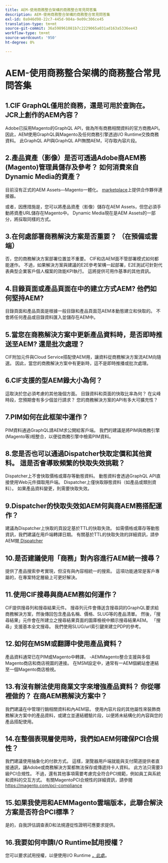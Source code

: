 ```yaml
---
title: AEM-使用商務整合架構的商務整合常見問答集
description: AEM-使用商務整合架構的商務整合常見問答集
exl-id: 0a946d98-22c7-445d-984a-9e09c306ce45
translation-type: tm+mt
source-git-commit: 36a598961081b7c2229065a031ad163a5336ee43
workflow-type: tm+mt
source-wordcount: '950'
ht-degree: 0%

---
```


# AEM-使用商務整合架構的商務整合常見問答集

## 1.CIF GraphQL僅用於商務，還是可用於查詢在。 JCR上創作的AEM內容？

Adobe已採用Magento的GraphQL API，做為所有商務相關資料的官方商務API。 因此，AEM使用GraphQL與Magento及任何商務引擎透過I/O Runtime交換商務資料。 此GraphQL API與GraphQL API無關AEM，可存取內容片段。

## 2.產品資產（影像）是否可透過Adobe商AEM務(Magento)管理員儲存及參考？ 如何消費來自Dynamic Media的資產？

目前沒有正式的AEM Assets—Magento一體化。 [marketplace](https://marketplace.magento.com/bounteous-dam.html)上提供合作夥伴連接器。

或者，因應措施是，您可以將產品資產（影像）儲存在AEM Assets，但您必須手動將資產URL儲存在Magento中。 Dynamic Media現在是AEM Assets的一部分，將採取同樣的方式。

## 3.在何處部署商務解決方案是否重要？ （在預備或雲端）

否，您的商務解決方案部署位置並不重要。 CIF和店AEM面不管部署模式如何都能運作。 不過，如果解決方案與建議的E2E參考架構一起部署，E2E測試可針對代表典型企業客戶個人檔案的效能KPI執行。 這將提供可用作基準的其他資訊。

## 4.目錄頁面或產品頁面在中的建立方式AEM? 他們如何堅持AEM?

目錄頁面和產品頁面是根據一般目錄和產品頁面范AEM本動態建立和快取的。 不會將任何產品或目錄資料匯入並儲存在AEM中。

## 5.當您在商務解決方案中更新產品資料時，是否即時推送至AEM? 還是批次處理？

CIF附加元件與Cloud Service搭配使AEM用，讓資料從商務解決方案流AEM向隨選。 因此，當您的商務解決方案中有更新時，這不是即時推播或批次處理。

## 6.CIF支援的型AEM錄大小為何？

這取決於您必須考慮的其他幾個方面。 目錄資料和頁面的快取比率為何？ 在尖峰時段，您預期會有多少個並行請求？ 您的商務解決方案的API有多大可擴充性？

## 7.PIM如何在此框架中運作？

PIM資料通過GraphQL請AEM求公開給客戶端。 我們的建議是將PIM與商務引擎(Magento等)相整合，以便從商務引擎中檢索PIM資料。

## 8.您是否也可以通過Dispatcher快取定價和其他資料。 這是否會導致頻繁的快取失效挑戰？

Dispatcher上不會快取價格或庫存等動態資料。 動態資料會透過GraphQL API直接使用Web元件擷取用戶端。 Dispatcher上僅快取靜態資料（如產品或類別資料）。 如果產品資料變更，則需要快取失效。

## 9.Dispatcher的快取失效如AEM何與商AEM務搭配運作？

建議為Dispatcher上快取的頁設定基於TTL的快取失效。 如需價格或庫存等動態資訊，我們建議在用戶端轉譯日期。 有關基於TTL的快取失效的詳細資訊，請參AEM閱[ Dispatcher](https://helpx.adobe.com/experience-manager/kb/optimizing-the-dispatcher-cache.html)

## 10.是否建議使用「商務」對內容進行AEM統一搜尋？

提供了產品搜索參考實現，但沒有與內容相統一的搜索。 這項功能通常是客戶專屬的，在專案特定層級上可更好解決。

## 11.使用CIF搜尋與商AEM務如何運作？

CIF提供搜尋列和搜尋結果元件。 搜尋列元件會傳送含搜尋詞的GraphQL要求給商務解決方案，然後傳回包含產品名稱、價格、SLUG等的產品清單。 然後，「搜尋結果」元件會在所建立之搜尋結果頁面的圖庫檢視中顯示搜尋結果AEM。 「搜尋」支援基本全文搜尋。 我們使用SLUG/url索引鍵來建立PDP的參考。

## 12.如何在MSM或翻譯中使用產品資料？

產品資料通常已在PIM或Magento中轉譯。 -AEMMagento整合支援與多個Magento商店和商店視圖的連接。 在MSM設定中，通常有一AEM個網站會連結至一個Magento商店檢視。

## 13.有沒有辦法使用商業文字來增強產品資料？ 你從哪裡做的？ 在商AEM務解決方案中？

我們建議在中管理行銷相關資料和內AEM容。 使用內容片段的其他屬性來裝飾商務解決方案中的產品資料，或建立並連結體驗片段，以便將未結構化的內容與您的產品搭配使用。

## 14.在整個表現層使用時，我們如AEM何確保PCI合規性？

我們建議使用抽象化的付款方式。 這樣，瀏覽器用戶端就能與支付閘道提供者直接通訊，讓Adobe或商務解決方案都無法保存或傳遞持卡人資料。 此方法只需要3級PCI合規性。 不過，還有其他事項需要考慮完全符合PCI規範，例如員工與系統和資料的交互方式。 有關MagentoPCI合規性的詳細資訊，請參閱<https://magento.com/pci-compliance>

## 15.如果我使用和AEMMagento雲端版本，此聯合解決方案是否符合PCI標準？

是的，自我評估調查表D和法規遵從性證明可應要求提供。

## 16.我要如何申請I/O Runtime試用授權？

您可以要求試用授權，以便使用I/O Runtime [，此處](https://adobeio.typeform.com/to/obqgRm)。

